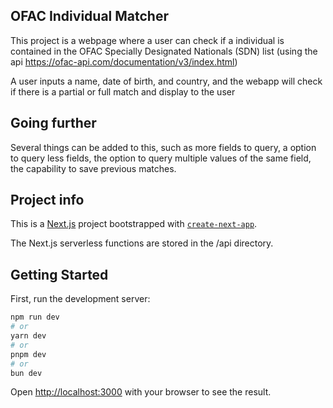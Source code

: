 ## OFAC Individual Matcher

This project is a webpage where a user can check if a individual is contained in the OFAC Specially Designated Nationals (SDN) list (using the api https://ofac-api.com/documentation/v3/index.html)

A user inputs a name, date of birth, and country, and the webapp will check if there is a partial or full match and display to the user

## Going further

Several things can be added to this, such as more fields to query, a option to query less fields, the option to query multiple values of the same field, the capability to save previous matches.

## Project info

This is a [Next.js](https://nextjs.org/) project bootstrapped with [`create-next-app`](https://github.com/vercel/next.js/tree/canary/packages/create-next-app).

The Next.js serverless functions are stored in the /api directory.


## Getting Started

First, run the development server:

```bash
npm run dev
# or
yarn dev
# or
pnpm dev
# or
bun dev
```

Open [http://localhost:3000](http://localhost:3000) with your browser to see the result.